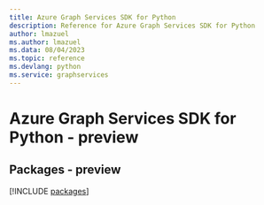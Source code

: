 ```yaml
---
title: Azure Graph Services SDK for Python
description: Reference for Azure Graph Services SDK for Python
author: lmazuel
ms.author: lmazuel
ms.data: 08/04/2023
ms.topic: reference
ms.devlang: python
ms.service: graphservices
---
```

# Azure Graph Services SDK for Python - preview
## Packages - preview
[!INCLUDE [packages](graph-services-index.md)]